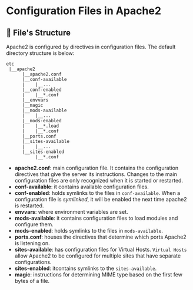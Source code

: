 # Configuration Files in Apache2

## :open_file_folder: File's Structure 

Apache2 is configured by directives in configuration files. The default directory structure is below:

```
etc
 |__apache2
      |__apache2.conf
      |__conf-available
      |    |__...
      |__conf-enabled
      |    |__*.conf
      |__envvars
      |__magic
      |__mods-available
      |    |__...
      |__mods-enabled
      |    |__*.load
      |    |__*.conf
      |__ports.conf
      |__sites-available
      |    |__...
      |__sites-enabled
           |__*.conf
```
- **apache2.conf**: main configuration file. It contains the configuration directives that give the server its instructions. Changes to the main configuration files are only recognized when it is started or restarted.
- **conf-available**: it contains available configuration files.
- **conf-enabled**: holds symlinks to the files in `conf-available`. When a configuration file is _symlinked_, it will be enabled the next time apache2 is restarted.
- **envvars**: where environment variables are set.
- **mods-available**: it contains configuration files to load modules and configure them.
- **mods-enabled**: holds symlinks to the files in `mods-available`.
- **ports.conf**: houses the directives that determine which ports Apache2 is listening on.
- **sites-available**: has configuration files for Virtual Hosts. `Virtual Hosts` allow Apache2 to be configured for multiple sites that have separate configurations.
- **sites-enabled**: itcontains symlinks to the `sites-available`.
- **magic**: instructions for determining MIME type based on the first few bytes of a file.
